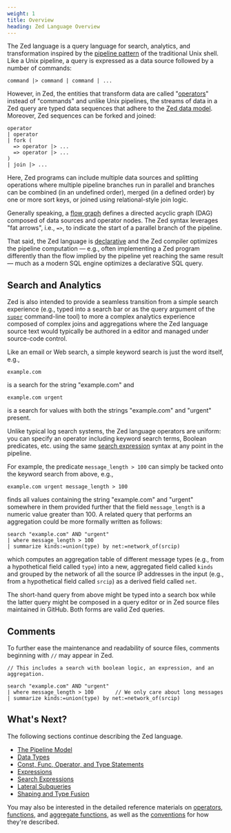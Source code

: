 ```yaml
---
weight: 1
title: Overview
heading: Zed Language Overview
---
```


The Zed language is a query language for search, analytics,
and transformation inspired by the
[pipeline pattern](https://en.wikipedia.org/wiki/Tacit_programming)
of the traditional Unix shell.
Like a Unix pipeline, a query is expressed as a data source followed
by a number of commands:
```
command |> command | command | ...
```
However, in Zed, the entities that transform data are called
"[operators](operators/_index.md)" instead of "commands" and unlike Unix pipelines,
the streams of data in a Zed query
are typed data sequences that adhere to the
[Zed data model](../formats/zed.md).
Moreover, Zed sequences can be forked and joined:
```
operator
| operator
| fork (
  => operator |> ...
  => operator |> ...
)
| join |> ...
```
Here, Zed programs can include multiple data sources and splitting operations
where multiple pipeline branches run in parallel and branches can be combined (in an
undefined order), merged (in a defined order) by one or more sort keys,
or joined using relational-style join logic.

Generally speaking, a [flow graph](https://en.wikipedia.org/wiki/Directed_acyclic_graph)
defines a directed acyclic graph (DAG) composed
of data sources and operator nodes.  The Zed syntax leverages "fat arrows",
i.e., `=>`, to indicate the start of a parallel branch of the pipeline.

That said, the Zed language is
[declarative](https://en.wikipedia.org/wiki/Declarative_programming)
and the Zed compiler optimizes the pipeline computation
&mdash; e.g., often implementing a Zed program differently than
the flow implied by the pipeline yet reaching the same result &mdash;
much as a modern SQL engine optimizes a declarative SQL query.

## Search and Analytics

Zed is also intended to provide a seamless transition from a simple search experience
(e.g., typed into a search bar or as the query argument of the [`super`](../commands/super.md) command-line
tool) to more a complex analytics experience composed of complex joins and aggregations
where the Zed language source text would typically be authored in a editor and
managed under source-code control.

Like an email or Web search, a simple keyword search is just the word itself,
e.g.,
```
example.com
```
is a search for the string "example.com" and
```
example.com urgent
```
is a search for values with both the strings "example.com" and "urgent" present.

Unlike typical log search systems, the Zed language operators are uniform:
you can specify an operator including keyword search terms, Boolean predicates,
etc. using the same [search expression](search-expressions.md) syntax at any point
in the pipeline.

For example,
the predicate `message_length > 100` can simply be tacked onto the keyword search
from above, e.g.,
```
example.com urgent message_length > 100
```
finds all values containing the string "example.com" and "urgent" somewhere in them
provided further that the field `message_length` is a numeric value greater than 100.
A related query that performs an aggregation could be more formally
written as follows:
```
search "example.com" AND "urgent"
| where message_length > 100
| summarize kinds:=union(type) by net:=network_of(srcip)
```
which computes an aggregation table of different message types (e.g.,
from a hypothetical field called `type`) into a new, aggregated field
called `kinds` and grouped by the network of all the source IP addresses
in the input
(e.g., from a hypothetical field called `srcip`) as a derived field called `net`.

The short-hand query from above might be typed into a search box while the
latter query might be composed in a query editor or in Zed source files
maintained in GitHub.  Both forms are valid Zed queries.

## Comments

To further ease the maintenance and readability of source files, comments
beginning with `//` may appear in Zed.

```
// This includes a search with boolean logic, an expression, and an aggregation.

search "example.com" AND "urgent"
| where message_length > 100       // We only care about long messages
| summarize kinds:=union(type) by net:=network_of(srcip)
```

## What's Next?

The following sections continue describing the Zed language.

* [The Pipeline Model](pipeline-model.md)
* [Data Types](data-types.md)
* [Const, Func, Operator, and Type Statements](statements.md)
* [Expressions](expressions.md)
* [Search Expressions](search-expressions.md)
* [Lateral Subqueries](lateral-subqueries.md)
* [Shaping and Type Fusion](shaping.md)

You may also be interested in the detailed reference materials on [operators](operators/_index.md), [functions](functions/_index.md), and [aggregate functions](aggregates/_index.md), as well as the [conventions](conventions.md) for how they're described.
